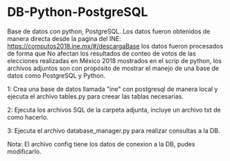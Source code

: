 # DB-Python-PostgreSQL
Base de datos con python, PostgreSQL. Los datos fueron obtenidos de manera directa desde la pagina del INE: https://computos2018.ine.mx/#/descargaBase los datos fueron procesados de forma que No afectan los resultados de conteo de votos de las elecciones realizadas en México 2018 mostrados en el scrip de python, los archivos adjuntos son con propósito de mostrar el manejo de una base de datos como PostgreSQL y Python.

1: Crea una base de datos llamada "ine" con postgresql de manera local y ejecuta el archivo tables.py para creear las tablas necesarias.

2: Ejecuta los archivos SQL de la carpeta adjunta, incluye un archivo txt de como hacerlo.

3: Ejecuta el archivo database_manager.py para realizar consultas a la DB.

Nota: El archivo config tiene los datos de conexion a la DB, pudes modificarlo.
